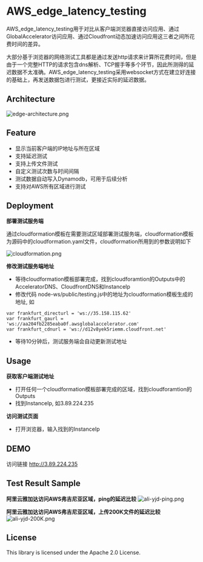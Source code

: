 # AWS_edge_latency_testing

AWS_edge_latency_testing用于对比从客户端浏览器直接访问应用、通过GlobalAccelerator访问应用、通过Cloudfront动态加速访问应用这三者之间所花费时间的差异。

大部分基于浏览器的网络测试工具都是通过发送http请求来计算所花费时间，但是由于一个完整HTTP的请求包含dns解析、TCP握手等多个环节，因此所测得的延迟数据不太准确。AWS_edge_latency_testing采用websocket方式在建立好连接的基础上，再发送数据包进行测试，更接近实际的延迟数据。

## Architecture
![edge-architecture.png](https://pwmbjs.s3.cn-north-1.amazonaws.com.cn/AWS_edge_latency_testing/edge-architecture.png)

## Feature
- 显示当前客户端的IP地址与所在区域
- 支持延迟测试
- 支持上传文件测试
- 自定义测试次数与时间间隔
- 测试数据自动写入Dynamodb，可用于后续分析
- 支持对AWS所有区域进行测试

## Deployment
**部署测试服务端**

通过cloudformation模板在需要测试区域部署测试服务端，cloudformation模板为源码中的cloudformation.yaml文件，cloudformation所用到的参数说明如下

![cloudformation.png](https://pwmbjs.s3.cn-north-1.amazonaws.com.cn/AWS_edge_latency_testing/cloudformation.png)

**修改测试服务端地址**
- 等待cloudformation模板部署完成，找到cloudforamtion的Outputs中的AcceleratorDNS、CloudfrontDNS和InstanceIp
- 修改代码 node-ws/public/testing.js中的地址为cloudformation模板生成的地址, 如
```
var frankfurt_directurl = 'ws://35.158.115.62'
var frankfurt_gaurl = 'ws://aa204fb2285eaba0f.awsglobalaccelerator.com'
var frankfurt_cdnurl = 'ws://d12v8yek5riemm.cloudfront.net'
```
- 等待10分钟后，测试服务端会自动更新测试地址

## Usage
**获取客户端测试地址**
- 打开任何一个cloudformation模板部署完成的区域，找到cloudforamtion的Outputs
- 找到InstanceIp, 如3.89.224.235


**访问测试页面**
- 打开浏览器，输入找到的InstanceIp

## DEMO
访问链接 http://3.89.224.235

## Test Result Sample
**阿里云雅加达访问AWS弗吉尼亚区域，ping的延迟比较**
![ali-yjd-ping.png](https://pwmbjs.s3.cn-north-1.amazonaws.com.cn/AWS_edge_latency_testing/ali-yjd-ping.png)

**阿里云雅加达访问AWS弗吉尼亚区域，上传200K文件的延迟比较**
![ali-yjd-200K.png](https://pwmbjs.s3.cn-north-1.amazonaws.com.cn/AWS_edge_latency_testing/ali-yjd-200.png)

## License
This library is licensed under the Apache 2.0 License.
